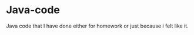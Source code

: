 Java-code
=========

Java code that I have done either for homework or just because i felt like it.
